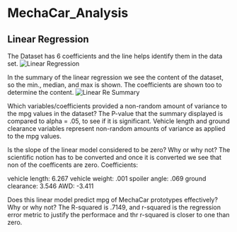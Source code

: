 # MechaCar_Analysis

## Linear Regression ##

The Dataset has 6 coefficients and the line helps identify them in the data set.
![Linear Regression](https://user-images.githubusercontent.com/100543143/172079118-f7ce8384-9a42-4a8d-9bd7-ad8988d217f6.png)

In the summary of the linear regression we see the content of the dataset, so the min., median, and max is shown. The coefficients are shown too to determine the content.
![Linear Re  Summary](https://user-images.githubusercontent.com/100543143/172079340-39fe25e9-42a8-43e3-ad31-bd9ff6f8d815.png)


Which variables/coefficients provided a non-random amount of variance to the mpg values in the dataset?
The P-value that the summary displayed is compared to alpha = .05, to see if it is significant. Vehicle length and ground clearance variables represent non-random amounts of variance as applied to the mpg values.

Is the slope of the linear model considered to be zero? Why or why not?
The scientific notion has to be converted and once it is converted we see that non of the coefficents are zero.
Coefficients:

vehicle length: 6.267
vehicle weight: .001
spoiler angle: .069
ground clearance: 3.546
AWD: -3.411


Does this linear model predict mpg of MechaCar prototypes effectively? Why or why not?
The R-squared is .7149, and r-squared is the regression error metric to justify the performace and thr r-squared is closer to one than zero.
